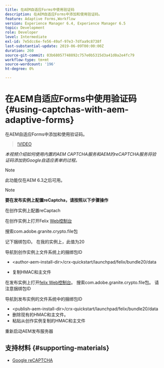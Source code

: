 ```yaml
---
title: 在AEM自适应Forms中使用验证码
description: 在AEM自适应Forms中添加和使用验证码。
feature: Adaptive Forms,Workflow
version: Experience Manager 6.4, Experience Manager 6.5
topic: Development
role: Developer
level: Intermediate
exl-id: 7e5dcc6e-fe56-49af-97e3-7dfaa9c8738f
last-substantial-update: 2019-06-09T00:00:00Z
duration: 260
source-git-commit: 03b68057748892c757e0b5315d3a41d0a2e4fc79
workflow-type: tm+mt
source-wordcount: '196'
ht-degree: 0%

---
```


# 在AEM自适应Forms中使用验证码{#using-captchas-with-aem-adaptive-forms}

在AEM自适应Forms中添加和使用验证码。

>[!VIDEO](https://video.tv.adobe.com/v/18336?quality=12&learn=on)

*本视频介绍如何使用内置的AEM CAPTCHA服务和AEM的reCAPTCHA服务将验证码添加到Google自适应表单的过程。*

>[!NOTE]
>
>此功能仅在AEM 6.3之后可用。

>[!NOTE]
>
>**要在发布实例上配置reCaptcha，请按照以下步骤操作**
>
>在创作实例上配置reCaptach
>
>在创作实例上打开Felix [Web控制台](http://localhost:4502/system/console/bundles)
>
>搜索com.adobe.granite.crypto.file包
>
>记下捆绑包ID。 在我的实例上，此值为20
>
>导航到创作实例上文件系统上的捆绑包ID
>
>* &lt;author-aem-install-dir>/crx-quickstart/launchpad/felix/bundle20/data
* 复制HMAC和主文件
>
在发布实例上打开[felix Web控制台](http://localhost:4502/system/console/bundles)。 搜索com.adobe.granite.crypto.file包。 请注意捆绑包ID
>
导航到发布实例的文件系统中的捆绑包ID
>
* &lt;publish-aem-install-dir>/crx-quickstart/launchpad/felix/bundle20/data
* 删除现有的HMAC和主文件。
* 粘贴从创作实例复制的HMAC和主文件
>
重新启动AEM发布服务器

## 支持材料 {#supporting-materials}

* [Google reCAPTCHA](https://www.google.com/recaptcha)
